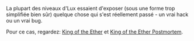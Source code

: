La plupart des niveaux d'Lux essaient d'exposer (sous une forme trop simplifiée bien sûr) quelque chose qui s'est réellement passé - un vrai hack ou un vrai bug.

Pour ce cas, regardez: [King of the Ether](https://www.kingoftheether.com/thrones/kingoftheether/index.html) et [King of the Ether Postmortem](http://www.kingoftheether.com/postmortem.html).
